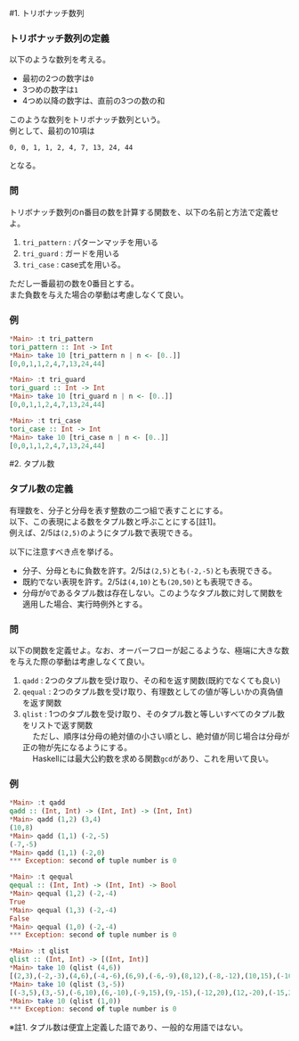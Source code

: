 #1. トリボナッチ数列
### トリボナッチ数列の定義
以下のような数列を考える。
- 最初の2つの数字は`0`
- 3つめの数字は`1`
- 4つめ以降の数字は、直前の3つの数の和

このような数列をトリボナッチ数列という。  
例として、最初の10項は
```
0, 0, 1, 1, 2, 4, 7, 13, 24, 44
```
となる。

### 問
トリボナッチ数列のn番目の数を計算する関数を、以下の名前と方法で定義せよ。
  1. `tri_pattern` : パターンマッチを用いる
  2. `tri_guard` : ガードを用いる
  3. `tri_case` : case式を用いる。

ただし一番最初の数を0番目とする。  
また負数を与えた場合の挙動は考慮しなくて良い。

### 例
```haskell
*Main> :t tri_pattern
tori_pattern :: Int -> Int
*Main> take 10 [tri_pattern n | n <- [0..]]
[0,0,1,1,2,4,7,13,24,44]

*Main> :t tri_guard
tori_guard :: Int -> Int
*Main> take 10 [tri_guard n | n <- [0..]]
[0,0,1,1,2,4,7,13,24,44]

*Main> :t tri_case
tori_case :: Int -> Int
*Main> take 10 [tri_case n | n <- [0..]]
[0,0,1,1,2,4,7,13,24,44]
```

#2. タプル数
### タプル数の定義
有理数を、分子と分母を表す整数の二つ組で表すことにする。  
以下、この表現による数をタプル数と呼ぶことにする[註1]。  
例えば、2/5は`(2,5)`のようにタプル数で表現できる。  

以下に注意すべき点を挙げる。  
- 分子、分母ともに負数を許す。2/5は`(2,5)`とも`(-2,-5)`とも表現できる。
- 既約でない表現を許す。2/5は`(4,10)`とも`(20,50)`とも表現できる。
- 分母が`0`であるタプル数は存在しない。このようなタプル数に対して関数を適用した場合、実行時例外とする。

### 問
以下の関数を定義せよ。なお、オーバーフローが起こるような、極端に大きな数を与えた際の挙動は考慮しなくて良い。
  1. `qadd` : 2つのタプル数を受け取り、その和を返す関数(既約でなくても良い)
  2. `qequal` : 2つのタプル数を受け取り、有理数としての値が等しいかの真偽値を返す関数
  3. `qlist` : 1つのタプル数を受け取り、そのタプル数と等しいすべてのタプル数をリストで返す関数  
　  ただし、順序は分母の絶対値の小さい順とし、絶対値が同じ場合は分母が正の物が先になるようにする。  
　  Haskellには最大公約数を求める関数`gcd`があり、これを用いて良い。

### 例
```haskell
*Main> :t qadd
qadd :: (Int, Int) -> (Int, Int) -> (Int, Int)
*Main> qadd (1,2) (3,4)
(10,8)
*Main> qadd (1,1) (-2,-5)
(-7,-5)
*Main> qadd (1,1) (-2,0)
*** Exception: second of tuple number is 0

*Main> :t qequal
qequal :: (Int, Int) -> (Int, Int) -> Bool
*Main> qequal (1,2) (-2,-4)
True
*Main> qequal (1,3) (-2,-4)
False
*Main> qequal (1,0) (-2,-4)
*** Exception: second of tuple number is 0

*Main> :t qlist
qlist :: (Int, Int) -> [(Int, Int)]
*Main> take 10 (qlist (4,6))
[(2,3),(-2,-3),(4,6),(-4,-6),(6,9),(-6,-9),(8,12),(-8,-12),(10,15),(-10,-15)]
*Main> take 10 (qlist (3,-5))
[(-3,5),(3,-5),(-6,10),(6,-10),(-9,15),(9,-15),(-12,20),(12,-20),(-15,25),(15,-25)]
*Main> take 10 (qlist (1,0))
*** Exception: second of tuple number is 0
```

※註1. タプル数は便宜上定義した語であり、一般的な用語ではない。
